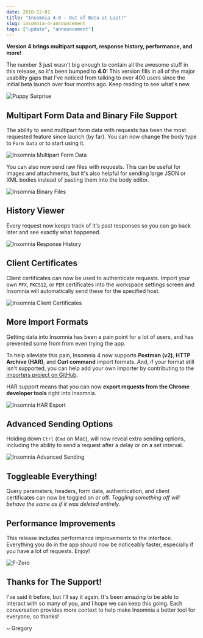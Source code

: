 ```yaml
---
date: 2016-12-01
title: "Insomnia 4.0 – Out of Beta at Last!"
slug: insomnia-4-announcement
tags: ["update", "announcement"]
---
```


**Version 4 brings multipart support, response history, performance, and more!**

The number 3 just wasn't big enough to contain all the awesome stuff in this
release, so it's been bumped to **4.0**! This version fills in all of the major
usability gaps that I've noticed from talking to over 400 users since the initial
beta launch over four months ago. Keep reading to see what's new.

<!--more-->

![Puppy Surprise](https://media.giphy.com/media/t0TNY68t8wq2Y/giphy.gif)

## Multipart Form Data and Binary File Support

The ability to send multipart form data with requests has been the
most requested feature since launch (by far). You can now
change the body type to `Form Data` or to start using it.

<img alt="Insomnia Multipart Form Data" src="/images/blog/multipart.png" class="small" />

You can also now send raw files with requests. This can be useful for images
and attachments, but it's also helpful for sending large JSON or XML bodies
instead of pasting them into the body editor.

<img alt="Insomnia Binary Files" src="/images/blog/binaryfile.png" class="small" />

## History Viewer

Every request now keeps track of it's past responses so you can go back later and
see exactly what happened.

<img alt="Insomnia Response History" src="/images/blog/history.png" class="small" />

## Client Certificates

Client certificates can now be used to authenticate requests. Import your own `PFX`, 
`PKCS12`, or `PEM` certificates into the workspace settings screen and Insomnia
will automatically send these for the specified host.

![Insomnia Client Certificates](/images/blog/certificates.png)

## More Import Formats

Getting data into Insomnia has been a pain point for a lot of users, and has
prevented some from from even trying the app.

To help alleviate this pain, Insomnia 4 now supports **Postman (v2)**, **HTTP Archive (HAR)**, 
and **Curl command** import formats. And, if your format still isn't supported, you can help add your own 
importer by contributing to the 
[importers project on GitHub](https://github.com/getinsomnia/importers).

HAR support means that you can now **export requests from the Chrome developer tools** right
into Insomnia.

<img alt="Insomnia HAR Export" src="/images/blog/har.png" class="small" />


## Advanced Sending Options

Holding down `Ctrl` (`Cmd` on Mac), will now reveal extra sending options, including 
the ability to send a request after a delay or on a set interval.

<img alt="Insomnia Advanced Sending" src="/images/blog/advanced-send.png" class="small" />

## Toggleable Everything!

Query parameters, headers, form data, authentication, and client certificates can now 
be toggled on or off. _Toggling something off will behave the same as if it was deleted
entirely_.

## Performance Improvements

This release includes performance improvements to the interface. Everything you do in
the app should now be noticeably faster, especially if you have a lot of requests. Enjoy!

![F-Zero](https://media.giphy.com/media/h41bl4ZNk276w/giphy.gif)

## Thanks for The Support!

I've said it before, but I'll say it again. It's been amazing to be able to interact
with so many of you, and I hope we can keep this going. Each conversation 
provides more context to help make Insomnia a better tool for everyone, so thanks! 

~ Gregory
